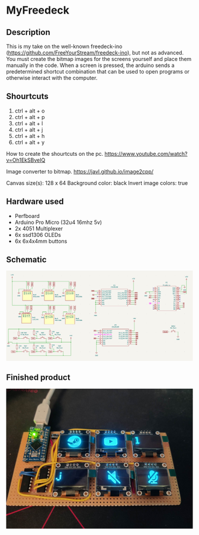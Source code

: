 # MyFreedeck

## Description

This is my take on the well-known freedeck-ino (https://github.com/FreeYourStream/freedeck-ino), but not as advanced. You must create the bitmap images for the screens yourself
and place them manually in the code. When a screen is pressed, the arduino sends a predetermined shortcut combination that can be used to open programs or otherwise interact with the computer.

## Shourtcuts
1. ctrl + alt + o
2. ctrl + alt + p
3. ctrl + alt + l
4. ctrl + alt + j
5. ctrl + alt + h
6. ctrl + alt + y

How to create the shourtcuts on the pc.
https://www.youtube.com/watch?v=Oh1EkSBveIQ

Image converter to bitmap.
https://javl.github.io/image2cpp/

Canvas size(s): 128 x 64
Background color: black
Invert image colors: true

## Hardware used
- Perfboard
- Arduino Pro Micro (32u4 16mhz 5v)
- 2x 4051 Multiplexer
- 6x ssd1306 OLEDs
- 6x 6x4x4mm buttons

## Schematic
![The schematic](https://github.com/newmat123/MyFreedeck/blob/main/schematics.png?raw=true)

## Finished product
![The finished product](https://github.com/newmat123/MyFreedeck/blob/main/product.jpg?raw=true)